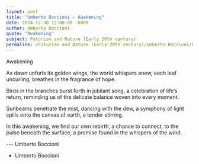 ```yaml
---
layout: post
title: "Umberto Boccioni - Awakening"
date: 2024-12-30 12:00:00 -0000
author: Umberto Boccioni
quote: "Awakening"
subject: Futurism and Nature (Early 20th century)
permalink: /Futurism and Nature (Early 20th century)/Umberto Boccioni/Umberto Boccioni - Awakening
---
```


Awakening

As dawn unfurls its golden wings,
the world whispers anew,
each leaf uncurling,
breathes in the fragrance of hope.

Birds in the branches
burst forth in jubilant song,
a celebration of life’s return,
reminding us of the delicate balance
woven into every moment.

Sunbeams penetrate the mist,
dancing with the dew,
a symphony of light spills
onto the canvas of earth,
a tender stirring.

In this awakening,
we find our own rebirth,
a chance to connect,
to the pulse beneath the surface,
a promise found
in the whispers of the wind.

--- Umberto Boccioni

- Umberto Boccioni
